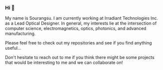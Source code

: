 ### Hi 👋

<!--
**Sourangsu/Sourangsu** is a ✨ _special_ ✨ repository because its `README.md` (this file) appears on your GitHub profile.

Here are some ideas to get you started:

- 🔭 I’m currently working on ...
- 🌱 I’m currently learning ...
- 👯 I’m looking to collaborate on ...
- 🤔 I’m looking for help with ...
- 💬 Ask me about ...
- 📫 How to reach me: ...
- 😄 Pronouns: ...
- ⚡ Fun fact: ...
-->

My name is Sourangsu. I am currently working at Irradiant Technologies Inc. as a Lead Optical Designer. In general, my interests lie at the intersection of computer science, electromagnetics, optics, photonics, and advanced manufacturing. 

Please feel free to check out my repositories and see if you find anything useful... 

Don't hesitate to reach out to me if you think there might be some projects that would be interesting to me and we can collaborate on!

